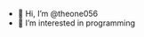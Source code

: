 - 👋 Hi, I’m @theone056
- 👀 I’m interested in programming
<!--- 🌱 I’m currently learning data structures and algorithm
- 💞️ I’m looking to collaborate on developing games
- 📫 How to reach me colond06@gmail.com


theone056/theone056 is a ✨ special ✨ repository because its `README.md` (this file) appears on your GitHub profile.
You can click the Preview link to take a look at your changes.
--->
